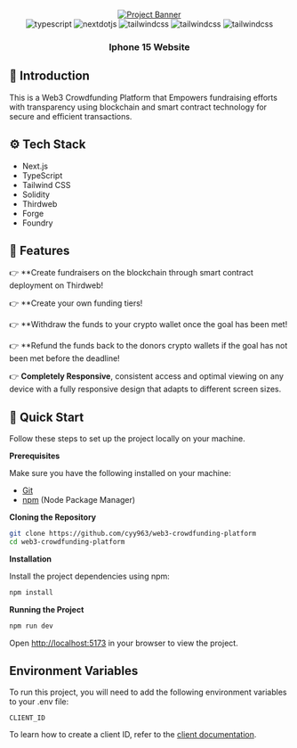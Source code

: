 <div align="center">
  <br />
    <a href="https://web3-crowdfunding-platform-sol.vercel.app" target="_blank">
      <img src="https://github.com/thirdweb-example/next-starter/assets/57885104/20c8ce3b-4e55-4f10-ae03-2fe4743a5ee8" alt="Project Banner">
    </a>
  <br />

  <div>
    <img src="https://img.shields.io/badge/-TypeScript-black?style=for-the-badge&logoColor=white&logo=typescript&color=3178C6" alt="typescript" />
    <img src="https://img.shields.io/badge/-Next_JS-black?style=for-the-badge&logoColor=white&logo=nextdotjs&color=000000" alt="nextdotjs" />
    <img src="https://img.shields.io/badge/-Tailwind_CSS-black?style=for-the-badge&logoColor=white&logo=tailwindcss&color=06B6D4" alt="tailwindcss" />
    <img src="https://img.shields.io/badge/-Solidity-black?style=for-the-badge&logoColor=white&logo=solidity&color=2471a3" alt="tailwindcss" />
    <img src="https://img.shields.io/badge/-Thirdweb-black?style=for-the-badge&logoColor=e337e8&logo=thirdweb&color=d6a9df" alt="tailwindcss" />
  </div>

  <h3 align="center">Iphone 15 Website</h3>

</div>

## <a name="introduction">🤖 Introduction</a>

This is a Web3 Crowdfunding Platform that Empowers fundraising efforts with transparency using blockchain and smart contract technology for secure and efficient transactions.

## <a name="tech-stack">⚙️ Tech Stack</a>

- Next.js
- TypeScript
- Tailwind CSS
- Solidity
- Thirdweb
- Forge
- Foundry  

## <a name="features">🔋 Features</a>

👉 **Create fundraisers on the blockchain through smart contract deployment on Thirdweb!

👉 **Create your own funding tiers!

👉 **Withdraw the funds to your crypto wallet once the goal has been met!

👉 **Refund the funds back to the donors crypto wallets if the goal has not been met before the deadline!

👉 **Completely Responsive**, consistent access and optimal viewing on any device with a fully responsive design that adapts to different screen sizes.

## <a name="quick-start">🤸 Quick Start</a>

Follow these steps to set up the project locally on your machine.

**Prerequisites**

Make sure you have the following installed on your machine:

- [Git](https://git-scm.com/)
- [npm](https://www.npmjs.com/) (Node Package Manager)

**Cloning the Repository**

```bash
git clone https://github.com/cyy963/web3-crowdfunding-platform
cd web3-crowdfunding-platform
```

**Installation**

Install the project dependencies using npm:

```bash
npm install
```

**Running the Project**

```bash
npm run dev
```

Open [http://localhost:5173](http://localhost:5173) in your browser to view the project.

## Environment Variables

To run this project, you will need to add the following environment variables to your .env file:

`CLIENT_ID`

To learn how to create a client ID, refer to the [client documentation](https://portal.thirdweb.com/typescript/v5/client). 


